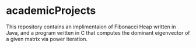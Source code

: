 # academicProjects
This repository contains an implimentaion of Fibonacci Heap written in Java, and a program written in C that computes the dominant eigenvector of a given matrix via power iteration.

